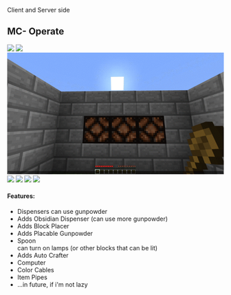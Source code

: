 Client and Server side
## MC- Operate
![](img/1.gif)
![](img/2.gif)
![](img/3.gif)
![](img/4.gif)
![](img/5.gif)
![](img/6.gif)
![](img/7.gif)

#### Features:
- Dispensers can use gunpowder
- Adds Obsidian Dispenser (can use more gunpowder)
- Adds Block Placer
- Adds Placable Gunpowder
- Spoon  
  can turn on lamps (or other blocks that can be lit)
- Adds Auto Crafter
- Computer
- Color Cables
- Item Pipes
- ...in future, if i'm not lazy

